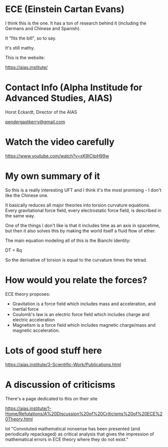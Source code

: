# ECE (Einstein Cartan Evans)

I think this is the one. It has a ton of research behind it (including the Germans and Chinese and Spanish).

It "fits the bill", so to say.

It's still mathy.

This is the website:

https://aias.institute/

# Contact Info (Alpha Institude for Advanced Studies, AIAS)

Horst Eckardt, Director of the AIAS 

pendergastkerry@gmail.com

# Watch the video carefully

https://www.youtube.com/watch?v=xK9ICtpH99w

# My own summary of it

So this is a really interesting UFT and I think it's the most promising - I don't like the Chinese one.

It basically reduces all major theories into torsion curvature equations. Every gravitational force field, every electrostatic force field, is described in the same way.

One of the things I don't like is that it includes time as an axis in spacetime, but then it also solves this by making the world itself a fluid flow of ether.

The main equation modeling all of this is the Bianchi Identity:

DT = Rq

So the derivative of torsion is equal to the curvature times the tetrad.

# How would you relate the forces?

ECE theory proposes:
- Gravitation is a force field which includes mass and acceleration, and inertial force
- Coulomb's law is an electric force field which includes charge and electric acceleration
- Magnetism is a force field which includes magnetic charge/mass and magnetic acceleration.

# Lots of good stuff here

https://aias.institute/3-Scientific-Work/Publications.html

# A discussion of criticisms

There's a page dedicated to this on their site

https://aias.institute/1-Home/Refutations/A%20Discussion%20of%20Criticisms%20of%20ECE%20Theory.html

lol "Convoluted mathematical nonsense has been presented (and periodically repackaged) as critical analysis that gives the impression of mathematical errors in ECE theory where they do not exist."
